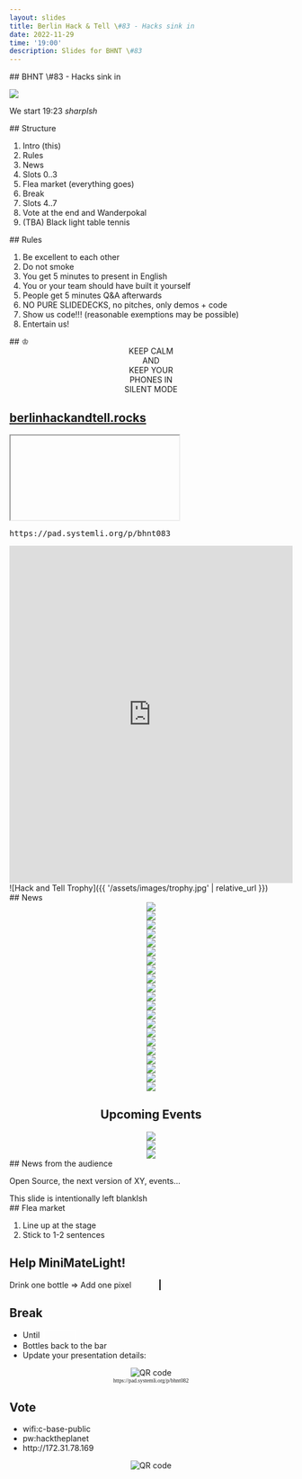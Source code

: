 ```yaml
---
layout: slides
title: Berlin Hack & Tell \#83 - Hacks sink in
date: 2022-11-29
time: '19:00'
description: Slides for BHNT \#83
---
```


<section data-markdown>
## BHNT \#83 - Hacks sink in

![](/assets/images/083/intro.jpg)

We start 19:23 *sharpIsh*
</section>

<section data-markdown>
## Structure

1. Intro (this)
1. Rules
1. News
1. Slots 0..3
1. Flea market (everything goes)
1. Break
1. Slots 4..7
1. Vote at the end and Wanderpokal
1. (TBA) Black light table tennis
</section>

<section data-markdown>
## Rules

1. Be excellent to each other
2. Do not smoke
3. You get 5 minutes to present in English
4. You or your team should have built it yourself
5. People get 5 minutes Q&A afterwards
6. NO PURE SLIDEDECKS, no pitches, only demos + code
7. Show us code!!! (reasonable exemptions may be possible)
8. Entertain us!
</section>

<section data-markdown>
## &#9812;
<center>
KEEP CALM</br>
AND</br>
KEEP YOUR</br>
PHONES IN</br>
SILENT MODE</br>
</center>
</section>

<section>
<h2><a href="https://berlinhackandtell.rocks/">berlinhackandtell.rocks</a></h2>
<iframe class="stretch" data-src="https://berlinhackandtell.rocks"></iframe>
</section>

<section>
<pre>https://pad.systemli.org/p/bhnt083</pre>
<iframe name="embed_readwrite" src="https://pad.systemli.org/p/bhnt83?showControls=false&showChat=false&showLineNumbers=true&useMonospaceFont=true" width="100%" height="600" frameborder="0" class="stretch"></iframe>
</section>

<section data-markdown>
![Hack and Tell Trophy]({{ '/assets/images/trophy.jpg' | relative_url }})
</section>

<section data-markdown>
## News
</section>

<section>
<center>
<img src="/assets/images/083/musk.webp"/>
</center>
</section>

<section>
<center>
<img src="/assets/images/083/bird_free.png"/>
</center>
</section>

<section>
<center>
<img src="/assets/images/083/nestle.jpeg"/>
</center>
</section>


<section>
<center>
<img src="/assets/images/083/twitter_takeout.png"/>
</center>
</section>

<section>
<center>
<img src="/assets/images/083/bhnt_mastodon.png"/>
</center>
</section>

<section>
<center>
<img src="/assets/images/083/dverification.png"/>
</center>
</section>

<section>
<center>
<img src="/assets/images/083/devcon.jpeg"/>
</center>
</section>


<section>
<center>
<img src="/assets/images/083/sdp_devcon.png"/>
</center>
</section>

<section>
<center>
<img src="/assets/images/083/snowden.jpeg"/>
</center>
</section>

<section>
<center>
<img src="/assets/images/083/reddit_onion.jpeg"/>
</center>
</section>

<section>
<center>
<img src="/assets/images/083/fdroid.png"/>
</center>
</section>

<section>
<center>
<img src="/assets/images/083/kotlin.png"/>
</center>
</section>


<section>
<center>
<img src="/assets/images/083/ibug.jpeg"/>
</center>
</section>


<section>
<center>
<img src="/assets/images/083/keycard_plausible.png"/>
</center>
</section>






<section>
<center>
<img src="/assets/images/083/dex.jpeg"/>
</center>
</section>

<section>
<center>
<img src="/assets/images/083/crying_ape.jpeg"/>
</center>
</section>

<section>
<center>
<img src="/assets/images/083/nick_quiz.png"/>
</center>
</section>

<section>
<center>
<img src="/assets/images/083/nick_quiz2.png"/>
</center>
</section>

<section>
<center>
<img src="/assets/images/083/bhnt_sd.jpg"/>
</center>
</section>

<section>
<center>
<img src="/assets/images/083/bhnt_sd2.jpg"/>
</center>
</section>

<section>
<center>
<img src="/assets/images/083/artemis.jpeg"/>
</center>
</section>

<section>
<center>
<h1>Upcoming Events</h1>
</center>
</section>


<section>
<center>
<img src="/assets/images/083/android.png"/>
</center>
</section>

<section>
<center>
<img src="/assets/images/083/ethindia.png"/>
</center>
</section>



<section>
<center>
<img src="/assets/images/083/hip.svg"/>
</center>
</section>

<section data-markdown>
## News from the audience

Open Source, the next version of XY, events...
</section>

<section data-markdown>
This slide is intentionally left blankIsh
</section>

<section data-markdown>
## Flea market

1. Line up at the stage
2. Stick to 1-2 sentences
</section>

<section>
<h2>Help MiniMateLight!</h2>
Drink one bottle => Add one pixel
<canvas id="bottles" width="800" height="320" style="border:1px solid black;margin:50px"></canvas>
<script>
    // Thanks Clujio https://stackoverflow.com/a/44488640/388127 CC BY-SA 3.0
    var canvas = document.getElementById('bottles');
    var context = canvas.getContext('2d');
    var sizeX = canvas.width / 40;
    var sizeY = canvas.height / 16;
    var total = 170;
    var count = 0;
    for (var j = 0; j < 16; j++) { // rows
        for (var i = 0; i < 40; i++) { // columns
            context.beginPath();
            context.arc(sizeX * (i+0.5), sizeY * (j+0.5), sizeX / Math.PI, 0, 2 * Math.PI, false);
            context.fillStyle = total > count ? 'green' : 'red';
            context.fill();
            count++;
        }
    }
</script>
</section>

<section>
<h2>Break</h2>

<ul>
<li>Until <input style="margin-left: 0.2em; font-size: 100%; width: 4em; border: 1px solid white; background-color: transparent; color: white; text-align: center;"></li>
<li>Bottles back to the bar</li>
<li>Update your presentation details:</li>
</ul>
<center>
<img src="http://api.qrserver.com/v1/create-qr-code/?color=000000&amp;bgcolor=FFFFFF&amp;data=http%3A%2F%2Fpad.systemli.org%2Fp%2Fbhnt082&amp;qzone=1&amp;margin=0&amp;size=300x300&amp;ecc=L" alt="QR code">
<div style="font-family: mono; font-size: 70%;">https://pad.systemli.org/p/bhnt082</div>
</center>
</section>

<section>
<h2>Vote</h2>

<ul>
<li>wifi:c-base-public</li>
<li>pw:hacktheplanet</li>
<li>http://172.31.78.169</li>
</ul>
<center>
<img src="http://api.qrserver.com/v1/create-qr-code/?color=000000&amp;bgcolor=FFFFFF&amp;data=http%3A%2F%2F172.31.78.169&amp;qzone=1&amp;margin=0&amp;size=400x400&amp;ecc=L" alt="QR code">
</center>
</section>

